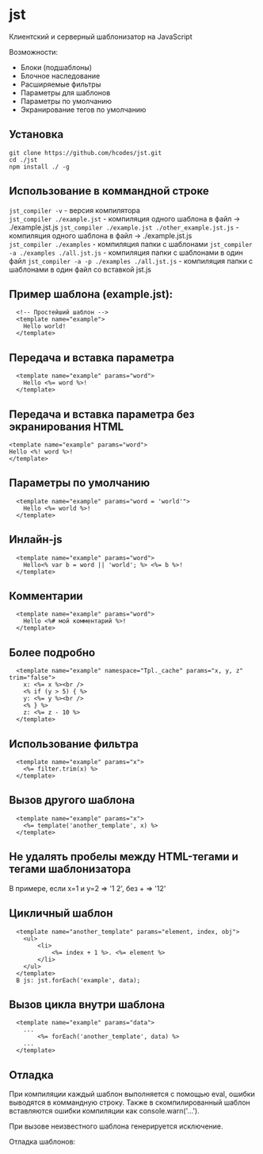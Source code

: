 # jst
Клиентский и серверный шаблонизатор на JavaScript
  
Возможности:
+ Блоки (подшаблоны)
+ Блочное наследование
+ Расширяемые фильтры
+ Параметры для шаблонов
+ Параметры по умолчанию
+ Экранирование тегов по умолчанию

## Установка
    git clone https://github.com/hcodes/jst.git
    cd ./jst
    npm install ./ -g
  
## Использование в коммандной строке
`jst_compiler -v`  - версия компилятора  
`jst_compiler ./example.jst` - компиляция одного шаблона в файл -> ./example.jst.js 
`jst_compiler ./example.jst ./other_example.jst.js` - компиляция одного шаблона в файл -> ./example.jst.js  
`jst_compiler ./examples` - компиляция папки с шаблонами
`jst_compiler -a ./examples ./all.jst.js` - компиляция папки с шаблонами в один файл
`jst_compiler -a -p ./examples ./all.jst.js` - компиляция папки с шаблонами в один файл со вставкой jst.js
    
## Пример шаблона (example.jst):
      <!-- Простейший шаблон -->
      <template name="example">
        Hello world!
      </template>

## Передача и вставка параметра
      <template name="example" params="word">
        Hello <%= word %>!
      </template>

## Передача и вставка параметра без экранирования HTML
    <template name="example" params="word">
    Hello <%! word %>!
    </template>

## Параметры по умолчанию
      <template name="example" params="word = 'world'">
        Hello <%= world %>!
      </template>

## Инлайн-js
      <template name="example" params="word">
        Hello<% var b = word || 'world'; %> <%= b %>!
      </template>
      
## Комментарии 
      <template name="example" params="word">
        Hello <%# мой комментарий %>!
      </template>
      
## Более подробно
      <template name="example" namespace="Tpl._cache" params="x, y, z" trim="false">
        x: <%= x %><br />
        <% if (y > 5) { %>
        y: <%= y %><br />
        <% } %>
        z: <%= z - 10 %>
      </template>

## Использование фильтра
      <template name="example" params="x">
        <%= filter.trim(x) %>
      </template>
      
## Вызов другого шаблона
      <template name="example" params="x">
        <%= template('another_template', x) %>
      </template>

## Не удалять пробелы между HTML-тегами и тегами шаблонизатора
В примере, если x=1 и y=2 => '1 2', без + => '12'
      <template name="example" params="x">
        <%= x +%> <%=+ y %>
      </template>      

## Цикличный шаблон
      <template name="another_template" params="element, index, obj">
        <ul>
            <li>
                <%= index + 1 %>. <%= element %>
            </li>
        </ul>
      </template>
      В js: jst.forEach('example', data);
      
## Вызов цикла внутри шаблона
      <template name="example" params="data">
        ...
            <%= forEach('another_template', data) %>
        ...
      </template>
            
## Отладка 
При компиляции каждый шаблон выполняется с помощью eval, ошибки выводятся в коммандную строку.
Также в скомпилированный шаблон вставляются ошибки компиляции как console.warn('...').

При вызове неизвестного шаблона генерируется исключение.

Отладка шаблонов:
      <template name="example" params="data">
            <% console.log(data); %>
      </template>
